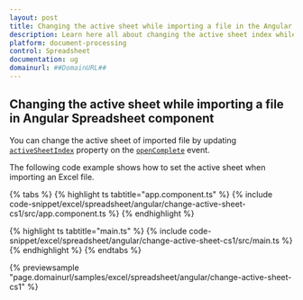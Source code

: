 ```yaml
---
layout: post
title: Changing the active sheet while importing a file in the Angular Spreadsheet component | Syncfusion
description: Learn here all about changing the active sheet index while importing a file in Syncfusion Angular Spreadsheet component of Syncfusion Essential JS 2 and more. 
platform: document-processing
control: Spreadsheet
documentation: ug
domainurl: ##DomainURL##
---
```


## Changing the active sheet while importing a file in Angular Spreadsheet component

You can change the active sheet of imported file by updating [`activeSheetIndex`](https://ej2.syncfusion.com/angular/documentation/api/spreadsheet/#activesheetindex) property on the [`openComplete`](https://ej2.syncfusion.com/angular/documentation/api/spreadsheet/#opencomplete) event.

The following code example shows how to set the active sheet when importing an Excel file.

{% tabs %}
{% highlight ts tabtitle="app.component.ts" %}
{% include code-snippet/excel/spreadsheet/angular/change-active-sheet-cs1/src/app.component.ts %}
{% endhighlight %}

{% highlight ts tabtitle="main.ts" %}
{% include code-snippet/excel/spreadsheet/angular/change-active-sheet-cs1/src/main.ts %}
{% endhighlight %}
{% endtabs %}
  
{% previewsample "page.domainurl/samples/excel/spreadsheet/angular/change-active-sheet-cs1" %}